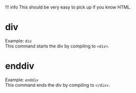 !!! info
    This should be very easy to pick up if you know HTML.

# div
Example: `` div ``<br>
This command starts the div by compiling to `` <div> ``.

# enddiv
Example: `` enddiv ``<br>
This command ends the div by compiling to `` </div> ``.